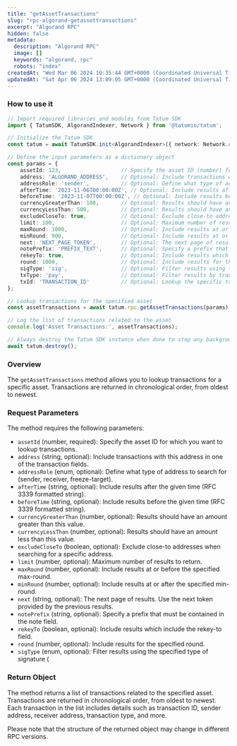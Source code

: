 ```yaml
---
title: "getAssetTransactions"
slug: "rpc-algorand-getassettransactions"
excerpt: "Algorand RPC"
hidden: false
metadata: 
  description: "Algorand RPC"
  image: []
  keywords: "algorand, rpc"
  robots: "index"
createdAt: "Wed Mar 06 2024 10:35:44 GMT+0000 (Coordinated Universal Time)"
updatedAt: "Sat Apr 06 2024 13:09:05 GMT+0000 (Coordinated Universal Time)"
---
```




### How to use it

```typescript
// Import required libraries and modules from Tatum SDK
import { TatumSDK, AlgorandIndexer, Network } from '@tatumio/tatum';

// Initialize the Tatum SDK
const tatum = await TatumSDK.init<AlgorandIndexer>({ network: Network.ALGORAND_INDEXER });

// Define the input parameters as a dictionary object
const params = {
    assetId: 123,                   // Specify the asset ID (number) for which you want to lookup transactions.
    address: 'ALGORAND_ADDRESS',    // Optional: Include transactions with this address in one of the transaction fields (string).
    addressRole: 'sender',          // Optional: Define what type of address to search for (enum: sender, receiver, freeze-target).
    afterTime: '2023-11-06T00:00:00Z', // Optional: Include results after the given time (RFC 3339 formatted string).
    beforeTime: '2023-11-07T00:00:00Z', // Optional: Include results before the given time (RFC 3339 formatted string).
    currencyGreaterThan: 100,       // Optional: Results should have an amount greater than this value (number).
    currencyLessThan: 500,          // Optional: Results should have an amount less than this value (number).
    excludeCloseTo: true,           // Optional: Exclude close-to addresses when searching for a specific address (boolean).
    limit: 100,                     // Optional: Maximum number of results to return (number).
    maxRound: 1000,                 // Optional: Include results at or before the specified max-round (number).
    minRound: 900,                  // Optional: Include results at or after the specified min-round (number).
    next: 'NEXT_PAGE_TOKEN',        // Optional: The next page of results. Use the next token provided by the previous results (string).
    notePrefix: 'PREFIX_TEXT',      // Optional: Specify a prefix that must be contained in the note field (string).
    rekeyTo: true,                  // Optional: Include results which include the rekey-to field (boolean).
    round: 1000,                    // Optional: Include results for the specified round (number).
    sigType: 'sig',                 // Optional: Filter results using the specified type of signature (enum: sig, msig, lsig).
    txType: 'pay',                  // Optional: Filter results by transaction type (enum: pay, keyreg, acfg, axfer, afrz, appl, stpf).
    txId: 'TRANSACTION_ID'          // Optional: Lookup the specific transaction by ID (string).
};

// Lookup transactions for the specified asset
const assetTransactions = await tatum.rpc.getAssetTransactions(params);

// Log the list of transactions related to the asset
console.log('Asset Transactions:', assetTransactions);

// Always destroy the Tatum SDK instance when done to stop any background processes
await tatum.destroy();
```

### Overview

The `getAssetTransactions` method allows you to lookup transactions for a specific asset. Transactions are returned in chronological order, from oldest to newest.

### Request Parameters

The method requires the following parameters:

- `assetId` (number, required): Specify the asset ID for which you want to lookup transactions.
- `address` (string, optional): Include transactions with this address in one of the transaction fields.
- `addressRole` (enum, optional): Define what type of address to search for (sender, receiver, freeze-target).
- `afterTime` (string, optional): Include results after the given time (RFC 3339 formatted string).
- `beforeTime` (string, optional): Include results before the given time (RFC 3339 formatted string).
- `currencyGreaterThan` (number, optional): Results should have an amount greater than this value.
- `currencyLessThan` (number, optional): Results should have an amount less than this value.
- `excludeCloseTo` (boolean, optional): Exclude close-to addresses when searching for a specific address.
- `limit` (number, optional): Maximum number of results to return.
- `maxRound` (number, optional): Include results at or before the specified max-round.
- `minRound` (number, optional): Include results at or after the specified min-round.
- `next` (string, optional): The next page of results. Use the next token provided by the previous results.
- `notePrefix` (string, optional): Specify a prefix that must be contained in the note field.
- `rekeyTo` (boolean, optional): Include results which include the rekey-to field.
- `round` (number, optional): Include results for the specified round.
- `sigType` (enum, optional): Filter results using the specified type of signature (

### Return Object

The method returns a list of transactions related to the specified asset. Transactions are returned in chronological order, from oldest to newest. Each transaction in the list includes details such as transaction ID, sender address, receiver address, transaction type, and more. 

Please note that the structure of the returned object may change in different RPC versions.
